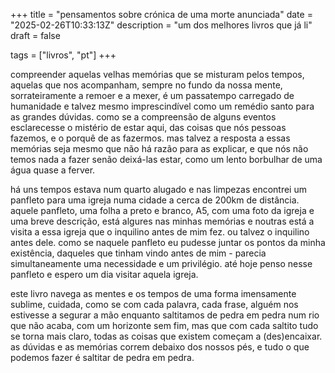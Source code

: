 +++
title = "pensamentos sobre crónica de uma morte anunciada"
date = "2025-02-26T10:33:13Z"
description = "um dos melhores livros que já li"
draft = false

tags = ["livros", "pt"]
+++

compreender aquelas velhas memórias que se misturam pelos tempos, aquelas que nos acompanham, sempre no fundo da nossa mente, sorrateiramente a remoer e a mexer, é um passatempo carregado de humanidade e talvez mesmo imprescindível como um remédio santo para as grandes dúvidas. como se a compreensão de alguns eventos esclarecesse o mistério de estar aqui, das coisas que nós pessoas fazemos, e o porquê de as fazermos. mas talvez a resposta a essas memórias seja mesmo que não há razão para as explicar, e que nós não temos nada a fazer senão deixá-las estar, como um lento borbulhar de uma água quase a ferver.

há uns tempos estava num quarto alugado e nas limpezas encontrei um panfleto para uma igreja numa cidade a cerca de 200km de distância. aquele panfleto, uma folha a preto e branco, A5, com uma foto da igreja e uma breve descrição, está algures nas minhas memórias e noutras está a visita a essa igreja que o inquilino antes de mim fez. ou talvez o inquilino antes dele. como se naquele panfleto eu pudesse juntar os pontos da minha existência, daqueles que tinham vindo antes de mim - parecia simultaneamente uma necessidade e um privilégio. até hoje penso nesse panfleto e espero um dia visitar aquela igreja.

este livro navega as mentes e os tempos de uma forma imensamente sublime, cuidada, como se com cada palavra, cada frase, alguém nos estivesse a segurar a mão enquanto saltitamos de pedra em pedra num rio que não acaba, com um horizonte sem fim, mas que com cada saltito tudo se torna mais claro, todas as coisas que existem começam a (des)encaixar. as dúvidas e as memórias correm debaixo dos nossos pés, e tudo o que podemos fazer é saltitar de pedra em pedra.
